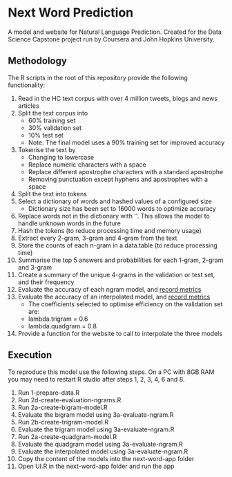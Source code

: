 # Next Word Prediction
A model and website for Natural Language Prediction. Created for the Data Science Capstone project run by Coursera and John Hopkins University.

## Methodology
The R scripts in the root of this repository provide the following functionality:

1. Read in the HC text corpus with over 4 million tweets, blogs and news articles
2. Split the text corpus into
    * 60% training set
    * 30% validation set
    * 10% test set
    * Note: The final model uses a 90% training set for improved accuracy
2. Tokenise the text by
    * Changing to lowercase
    * Replace numeric characters with a space
    * Replace different apostrophe characters with a standard apostrophe
    * Removing punctuation except hyphens and apostrophes with a space
3. Split the text into tokens
4. Select a dictionary of words and hashed values of a configured size
    * Dictionary size has been set to 16000 words to optimize accuracy 
6. Replace words not in the dictionary with '<UNK>'. This allows the model to handle unknown words in the future
7. Hash the tokens (to reduce processing time and memory usage)
8. Extract every 2-gram, 3-gram and 4-gram from the text
9. Store the counts of each n-gram in a data.table (to reduce processing time)
10. Summarise the top 5 answers and probabilities for each 1-gram, 2-gram and 3-gram
11. Create a summary of the unique 4-grams in the validation or test set, and their frequency
12. Evaluate the accuracy of each ngram model, and [record metrics](http://rpubs.com/chrislill/next-word-metrics)
13. Evaluate the accuracy of an interpolated model, and [record metrics](http://rpubs.com/chrislill/next-word-metrics)
    * The coefficients selected to optimise efficiency on the validation set are:
    * lambda.trigram = 0.6
    * lambda.quadgram = 0.8
14. Provide a function for the website to call to interpolate the three models

## Execution
To reproduce this model use the following steps. On a PC with 8GB RAM you may need to restart R studio after steps 1, 2, 3, 4, 6 and 8.

1. Run 1-prepare-data.R
2. Run 2d-create-evaluation-ngrams.R
3. Run 2a-create-bigram-model.R
4. Evaluate the bigram model using 3a-evaluate-ngram.R
5. Run 2b-create-trigram-model.R
6. Evaluate the trigram model using 3a-evaluate-ngram.R
7. Run 2a-create-quadgram-model.R
8. Evaluate the quadgram model using 3a-evaluate-ngram.R
9. Evaluate the interpolated model using 3a-evaluate-ngram.R
10. Copy the content of the models into the next-word-app folder
11. Open UI.R in the next-word-app folder and run the app
